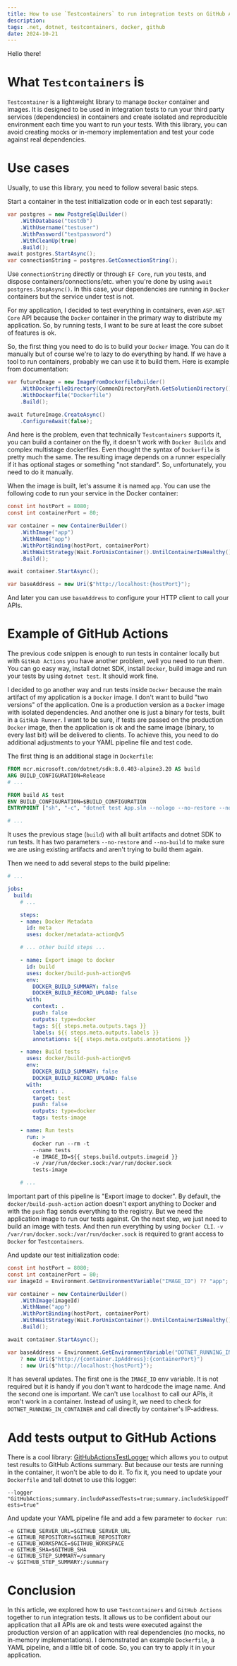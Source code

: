 ```yaml
---
title: How to use `Testcontainers` to run integration tests on GitHub Actions
description: 
tags: .net, dotnet, testcontainers, docker, github
date: 2024-10-21
---
```


Hello there!

# What `Testcontainers` is

`Testcontainer` is a lightweight library to manage `Docker` container and images. It is designed to be used in integration tests to run your third party services (dependencies) in containers and create isolated and reproducible environment each time you want to run your tests. With this library, you can avoid creating mocks or in-memory implementation and test your code against real dependencies.

# Use cases

Usually, to use this library, you need to follow several basic steps.

Start a container in the test initialization code or in each test separatly:

```csharp
var postgres = new PostgreSqlBuilder()
    .WithDatabase("testdb")
    .WithUsername("testuser")
    .WithPassword("testpassword")
    .WithCleanUp(true)
    .Build();
await postgres.StartAsync();
var connectionString = postgres.GetConnectionString();
```

Use `connectionString` directly or through `EF Core`, run you tests, and dispose containers/connections/etc. when you're done by using `await postgres.StopAsync()`. In this case, your dependencies are running in `Docker` containers but the service under test is not.

For my application, I decided to test everything in containers, even `ASP.NET Core` API because the `Docker` container in the primary way to distribute my application. So, by running tests, I want to be sure at least the core subset of features is ok. 

So, the first thing you need to do is to build your `Docker` image. You can do it manually but of course we're to lazy to do everything by hand. If we have a tool to run containers, probably we can use it to build them. Here is example from documentation:

```csharp
var futureImage = new ImageFromDockerfileBuilder()
    .WithDockerfileDirectory(CommonDirectoryPath.GetSolutionDirectory(), string.Empty)
    .WithDockerfile("Dockerfile")
    .Build();

await futureImage.CreateAsync()
    .ConfigureAwait(false);
```

And here is the problem, even that technically `Testcontainers` supports it, you can build a container on the fly, it doesn't work with `Docker Buildx` and complex multistage dockerfiles. Even thought the syntax of `Dockerfile` is pretty much the same. The resulting image depends on a runner especially if it has optional stages or something "not standard". So, unfortunately, you need to do it manually.

When the image is built, let's assume it is named `app`. You can use the following code to run your service in the Docker container:

```csharp
const int hostPort = 8080;
const int containerPort = 80;

var container = new ContainerBuilder()
    .WithImage("app")
    .WithName("app")
    .WithPortBinding(hostPort, containerPort)
    .WithWaitStrategy(Wait.ForUnixContainer().UntilContainerIsHealthy())
    .Build();

await container.StartAsync();

var baseAddress = new Uri($"http://localhost:{hostPort}");
```

And later you can use `baseAddress` to configure your HTTP client to call your APIs.

# Example of GitHub Actions

The previous code snippen is enough to run tests in container locally but with `GitHub Actions` you have another problem, well you need to run them. You can go easy way, install dotnet SDK, install `Docker`, build image and run your tests by using `dotnet test`. It should work fine. 

I decided to go another way and run tests inside `Docker` because the main artifact of my application is a `Docker` image. I don't want to build "two versions" of the application. One is a production version as a `Docker` image with isolated dependencies. And another one is just a binary for tests, built in a `GitHub Runner`. I want to be sure, if tests are passed on the production `Docker` image, then the application is ok and the same image (binary, to every last bit) will be delivered to clients. To achieve this, you need to do additional adjustments to your YAML pipeline file and test code.

The first thing is an additional stage in `Dockerfile`:

```Dockerfile
FROM mcr.microsoft.com/dotnet/sdk:8.0.403-alpine3.20 AS build
ARG BUILD_CONFIGURATION=Release
# ...

FROM build AS test
ENV BUILD_CONFIGURATION=$BUILD_CONFIGURATION
ENTRYPOINT ["sh", "-c", "dotnet test App.sln --nologo --no-restore --no-build -c $BUILD_CONFIGURATION"]

# ...
```

It uses the previous stage (`build`) with all built artifacts and dotnet SDK to run tests. It has two parameters `--no-restore` and `--no-build` to make sure we are using existing artifacts and aren't trying to build them again.

Then we need to add several steps to the build pipeline:

```yaml
# ...

jobs:
  build:
    # ...

    steps:
    - name: Docker Metadata
      id: meta
      uses: docker/metadata-action@v5

    # ... other build steps ...

    - name: Export image to docker
      id: build
      uses: docker/build-push-action@v6
      env:
        DOCKER_BUILD_SUMMARY: false
        DOCKER_BUILD_RECORD_UPLOAD: false
      with:
        context: .
        push: false
        outputs: type=docker
        tags: ${{ steps.meta.outputs.tags }}
        labels: ${{ steps.meta.outputs.labels }}
        annotations: ${{ steps.meta.outputs.annotations }}

    - name: Build tests
      uses: docker/build-push-action@v6
      env:
        DOCKER_BUILD_SUMMARY: false
        DOCKER_BUILD_RECORD_UPLOAD: false
      with:
        context: .
        target: test
        push: false
        outputs: type=docker
        tags: tests-image

    - name: Run tests
      run: >
        docker run --rm -t
        --name tests
        -e IMAGE_ID=${{ steps.build.outputs.imageid }}
        -v /var/run/docker.sock:/var/run/docker.sock
        tests-image

    # ...
```

Important part of this pipeline is "Export image to docker". By default, the `docker/build-push-action` action doesn't export anything to Docker and with the `push` flag sends everything to the registry. But we need the application image to run our tests against. On the next step, we just need to build an image with tests. And then run everything by using `Docker CLI`. `-v /var/run/docker.sock:/var/run/docker.sock` is required to grant access to `Docker` for `Testcontainers`. 

And update our test initialization code:

```csharp
const int hostPort = 8080;
const int containerPort = 80;
var imageId = Environment.GetEnvironmentVariable("IMAGE_ID") ?? "app";

var container = new ContainerBuilder()
    .WithImage(imageId)
    .WithName("app")
    .WithPortBinding(hostPort, containerPort)
    .WithWaitStrategy(Wait.ForUnixContainer().UntilContainerIsHealthy())
    .Build();

await container.StartAsync();

var baseAddress = Environment.GetEnvironmentVariable("DOTNET_RUNNING_IN_CONTAINER") == "true"
    ? new Uri($"http://{container.IpAddress}:{containerPort}")
    : new Uri($"http://localhost:{hostPort}");
```

It has several updates. The first one is the `IMAGE_ID` env variable. It is not required but it is handy if you don't want to hardcode the image name. And the second one is important. We can't use `localhost` to call our APIs, it won't work in a container. Instead of using it, we need to check for `DOTNET_RUNNING_IN_CONTAINER` and call directly by container's IP-address.

# Add tests output to GitHub Actions

There is a cool library: [GitHubActionsTestLogger](https://www.nuget.org/packages/GitHubActionsTestLogger) which allows you to output test results to GitHub Actions summary. But because our tests are running in the container, it won't be able to do it. To fix it, you need to update your `Dockerfile` and tell dotnet to use this logger:

`--logger "GitHubActions;summary.includePassedTests=true;summary.includeSkippedTests=true"`

And update your YAML pipeline file and add a few parameter to `docker run`:

```
-e GITHUB_SERVER_URL=$GITHUB_SERVER_URL
-e GITHUB_REPOSITORY=$GITHUB_REPOSITORY
-e GITHUB_WORKSPACE=$GITHUB_WORKSPACE
-e GITHUB_SHA=$GITHUB_SHA
-e GITHUB_STEP_SUMMARY=/summary
-v $GITHUB_STEP_SUMMARY:/summary
```

# Conclusion

In this article, we explored how to use `Testcontainers` and `GitHub Actions` together to run integration tests. It allows us to be confident about our application that all APIs are ok and tests were executed against the production version of an application with real dependencies (no mocks, no in-memory implementations). I demonstrated an example `Dockerfile`, a YAML pipeline, and a little bit of code. So, you can try to apply it in your application.